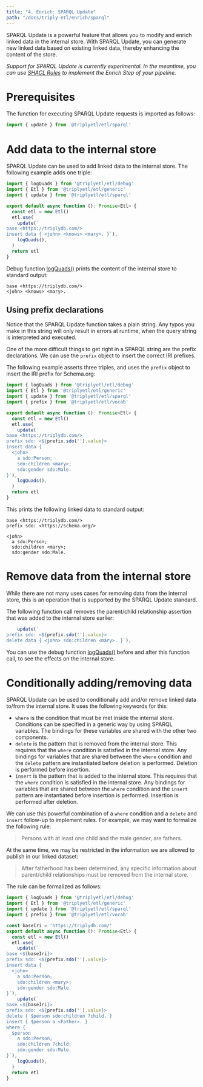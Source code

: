 ```yaml
---
title: "4. Enrich: SPARQL Update"
path: "/docs/triply-etl/enrich/sparql"
---
```


SPARQL Update is a powerful feature that allows you to modify and enrich linked data in the internal store. With SPARQL Update, you can generate new linked data based on existing linked data, thereby enhancing the content of the store.

*Support for SPARQL Update is currently experimental. In the meantime, you can use [SHACL Rules](/docs/triply-etl/enrich/shacl) to implement the Enrich Step of your pipeline.*



# Prerequisites

The function for executing SPARQL Update requests is imported as follows:

```ts
import { update } from '@triplyetl/etl/sparql'
```



# Add data to the internal store

SPARQL Update can be used to add linked data to the internal store. The following example adds one triple:

```ts
import { logQuads } from '@triplyetl/etl/debug'
import { Etl } from '@triplyetl/etl/generic'
import { update } from '@triplyetl/etl/sparql'

export default async function (): Promise<Etl> {
  const etl = new Etl()
  etl.use(
    update(`
base <https://triplydb.com/>
insert data { <john> <knows> <mary>. }`),
    logQuads(),
  )
  return etl
}
```

Debug function [logQuads()](/docs/triply-etl/debug#logQuads) prints the content of the internal store to standard output:

```turtle
base <https://triplydb.com/>
<john> <knows> <mary>.
```

## Using prefix declarations

Notice that the SPARQL Update function takes a plain string. Any typos you make in this string will only result in errors at runtime, when the query string is interpreted and executed.

One of the more difficult things to get right in a SPARQL string are the prefix declarations. We can use the `prefix` object to insert the correct IRI prefixes.

The following example asserts three triples, and uses the `prefix` object to insert the IRI prefix for Schema.org:

```ts
import { logQuads } from '@triplyetl/etl/debug'
import { Etl } from '@triplyetl/etl/generic'
import { update } from '@triplyetl/etl/sparql'
import { prefix } from '@triplyetl/etl/vocab'

export default async function (): Promise<Etl> {
  const etl = new Etl()
  etl.use(
    update(`
base <https://triplydb.com/>
prefix sdo: <${prefix.sdo('').value}>
insert data {
  <john>
    a sdo:Person;
    sdo:children <mary>;
    sdo:gender sdo:Male.
}`),
    logQuads(),
  )
  return etl
}
```

This prints the following linked data to standard output:

```turtle
base <https://triplydb.com/>
prefix sdo: <https://schema.org/>

<john>
  a sdo:Person;
  sdo:children <mary>;
  sdo:gender sdo:Male.
```



# Remove data from the internal store

While there are not many uses cases for removing data from the internal store, this is an operation that is supported by the SPARQL Update standard.

The following function call removes the parent/child relationship assertion that was added to the internal store earlier:

```ts
    update(`
prefix sdo: <${prefix.sdo('').value}>
delete data { <john> sdo:children <mary>. }`),
```

You can use the debug function [logQuads()](/docs/triply-etl/debug#logQuads) before and after this function call, to see the effects on the internal store.



# Conditionally adding/removing data

SPARQL Update can be used to conditionally add and/or remove linked data to/from the internal store. It uses the following keywords for this:

- `where` is the condition that must be met inside the internal store. Conditions can be specified in a generic way by using SPARQL variables. The bindings for these variables are shared with the other two components.
- `delete` is the pattern that is removed from the internal store. This requires that the `where` condition is satisfied in the internal store. Any bindings for variables that are shared between the `where` condition and the `delete` pattern are instantiated before deletion is performed. Deletion is performed before insertion.
- `insert` is the pattern that is added to the internal store. This requires that the `where` condition is satisfied in the internal store. Any bindings for variables that are shared between the `where` condition and the `insert` pattern are instantiated before insertion is performed. Insertion is performed after deletion.

We can use this powerful combination of a `where` condition and a `delete` and `insert` follow-up to implement rules. For example, we may want to formalize the following rule:

> Persons with at least one child and the male gender, are fathers.

At the same time, we may be restricted in the information we are allowed to publish in our linked dataset:

> After fatherhood has been determined, any specific information about parent/child relationships must be removed from the internal store.

The rule can be formalized as follows:

```ts
import { logQuads } from '@triplyetl/etl/debug'
import { Etl } from '@triplyetl/etl/generic'
import { update } from '@triplyetl/etl/sparql'
import { prefix } from '@triplyetl/etl/vocab'

const baseIri = 'https://triplydb.com/'
export default async function (): Promise<Etl> {
  const etl = new Etl()
  etl.use(
    update(`
base <${baseIri}>
prefix sdo: <${prefix.sdo('').value}>
insert data {
  <john>
    a sdo:Person;
    sdo:children <mary>;
    sdo:gender sdo:Male.
}`),
    update(`
base <${baseIri}>
prefix sdo: <${prefix.sdo('').value}>
delete { $person sdo:children ?child. }
insert { $person a <Father>. }
where {
  $person
    a sdo:Person;
    sdo:children ?child;
    sdo:gender sdo:Male.
}`),
    logQuads(),
  )
  return etl
}
```

<!-- TODO
## Moving data between graphs

This operation reads the contents of a document representing a graph and loads it into a graph in the Graph Store.
   
Example:

```ts
import { logQuads } from '@triplyetl/etl/debug'
import { Etl } from '@triplyetl/etl/generic'
import { update } from '@triplyetl/etl/sparql'

export default async function (): Promise<Etl> {
  const etl = new Etl()
  etl.use(
    update(`
base <https://triplydb.com/>
insert data { graph <g> { <s> <p> <o>. } }`),
    update(`
base <https://triplydb.com/>
load <g> into graph <h>`),
    logQuads(),
  )
  return etl
}
```

In this example, the `LOAD` operation is used to load the contents of a document specified by `<IRIref_from>` into the graph specified by `<IRIref_to>`. The document referred to by `<IRIref_from>` represents a graph, and its contents will be added to the graph identified by `<IRIref_to>`. This allows you to incorporate data from an external source or document into a specific graph within the Graph Store.

### 5. `CLEAR`

This operation removes all triples in one or more graphs.

Example:

```
CLEAR GRAPH <IRIref>
```

In this example, the `CLEAR` operation is used to remove all the triples contained within a specific graph identified by `<IRIref>`. It clears the entire contents of the graph, effectively deleting all the triples associated with that graph. This operation allows you to start with a clean slate by removing all existing data within the specified graph, providing a way to reset or empty the graph as needed.

* Please note that you need to replace `<IRIref_from>` and `<IRIref_to>` with appropriate IRIs or URLs for the actual data sources or destinations.

### A complete example

To demonstrate the usage of the `update()` function with SPARQL Update queries, we provide a complete TriplyETL script example. In this example, we will show how to generate new linked data based on existing linked data using SPARQL Update.

```ts
import { Etl, Source, declarePrefix, fromJson, toTriplyDb } from "@triplyetl/etl/generic";
import { iri, pairs } from "@triplyetl/etl/ratt";
import { update } from '@triplyetl/etl/sparql';
import { a, foaf } from "@triplyetl/etl/vocab";

const prefix = {
  id: declarePrefix('https://triplydb.com/Triply/example/id/'),
};

export default async function (): Promise<Etl> {
  const etl = new Etl();
  etl.use(
    fromJson([{ age: 'twenty', id: '1' }]),
    pairs(
      iri(prefix.id, 'id'),
      [a, foaf.Person],
      [foaf.age, 'age'],
    ),
    update(`
      PREFIX foaf: <http://xmlns.com/foaf/0.1/>
      INSERT {
        ?person foaf:isAdult "true"^^xsd:boolean .
      }
      WHERE {
        ?person foaf:age ?age .
        FILTER (xsd:integer(?age) >= 18)
      }
    `),
    toTriplyDb({ dataset: 'test' }),
  );
  return etl;
}
```

### Source data

In our example, we are using the following source data that records the age of a person:

```code
{
  "age": "twenty",
  "id":  "id"
}
```
In this example, the data source is in the form of [inline JSON](/docs/triply-etl/extract/types#inline-json), but please note that any valid source format can be used:

```code
fromJson([{ age: 'twenty', id: '1' }]),
```

### Target data without SPARQL Update

Based on the source data in Step 1, without applying SPARQL Update, the resulting linked data in TriplyDB would be:

```code
id:1
  a foaf:Person;
  foaf:age 'twenty'.
```

### Target data with SPARQL Update

By applying the SPARQL Update query using the `update()` function, an additional triple will be added to the data. In this case, the new triple indicates that the person in the source data is an adult based on the age condition. Consequently, the updated data in TriplyDB would appear as:

```code
id:1
  a foaf:Person;
  foaf:age 'twenty';
  foaf:isAdult 'true'.
```

By following this example and adjusting the SPARQL Update query according to your requirements, you can generate new linked data based on existing linked data in your TriplyETL process.
-->
